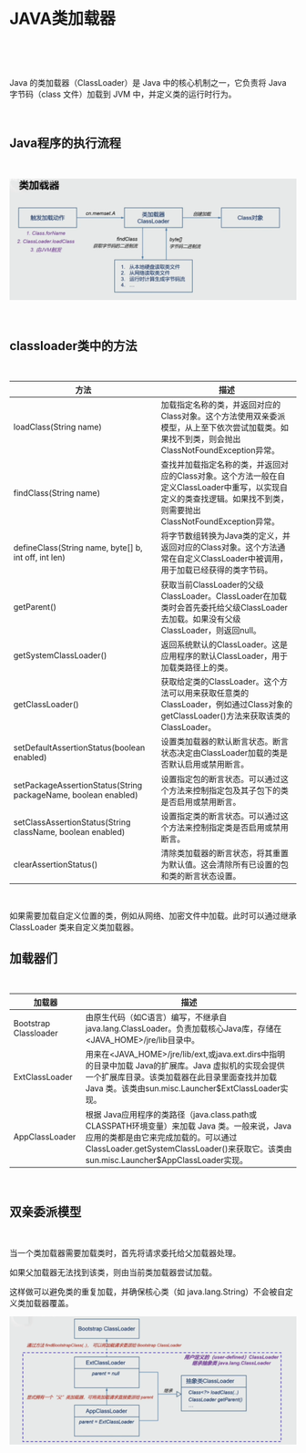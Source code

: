 # JAVA类加载器

<br><br><br>



Java 的类加载器（ClassLoader）是 Java 中的核心机制之一，它负责将 Java 字节码（class 文件）加载到 JVM 中，并定义类的运行时行为。

<br>

## Java程序的执行流程

<br>

![这是图片](/blogs/loader/0.png "Magic Gardens")

<br>

## classloader类中的方法

<br>

| 方法                                                    | 描述                                                                                                    |
|-------------------------------------------------------|-------------------------------------------------------------------------------------------------------|
| loadClass(String name)                                | 	加载指定名称的类，并返回对应的Class对象。这个方法使用双亲委派模型，从上至下依次尝试加载类。如果找不到类，则会抛出ClassNotFoundException异常。                 |
| findClass(String name)	                               | 查找并加载指定名称的类，并返回对应的Class对象。这个方法一般在自定义ClassLoader中重写，以实现自定义的类查找逻辑。如果找不到类，则需要抛出ClassNotFoundException异常。 |
| defineClass(String name, byte[] b, int off, int len)  | 	将字节数组转换为Java类的定义，并返回对应的Class对象。这个方法通常在自定义ClassLoader中被调用，用于加载已经获得的类字节码。                              |
|getParent()	| 获取当前ClassLoader的父级ClassLoader。ClassLoader在加载类时会首先委托给父级ClassLoader去加载。如果没有父级ClassLoader，则返回null。       |
|getSystemClassLoader()	|返回系统默认的ClassLoader。这是应用程序的默认ClassLoader，用于加载类路径上的类。|
|getClassLoader()	| 获取给定类的ClassLoader。这个方法可以用来获取任意类的ClassLoader，例如通过Class对象的getClassLoader()方法来获取该类的ClassLoader。|
|setDefaultAssertionStatus(boolean enabled)	| 设置类加载器的默认断言状态。断言状态决定由ClassLoader加载的类是否默认启用或禁用断言。|
|setPackageAssertionStatus(String packageName, boolean enabled)	| 设置指定包的断言状态。可以通过这个方法来控制指定包及其子包下的类是否启用或禁用断言。|
|setClassAssertionStatus(String className, boolean enabled)	| 设置指定类的断言状态。可以通过这个方法来控制指定类是否启用或禁用断言。|
|clearAssertionStatus()	| 清除类加载器的断言状态，将其重置为默认值。这会清除所有已设置的包和类的断言状态设置。|


<br>

如果需要加载自定义位置的类，例如从网络、加密文件中加载。此时可以通过继承 ClassLoader 类来自定义类加载器。

## 加载器们

<br>

| 加载器                   | 描述                                                                                                    |
|-----------------------|-------------------------------------------------------------------------------------------------------|
| Bootstrap Classloader |由原生代码（如C语言）编写，不继承自java.lang.ClassLoader。负责加载核心Java库，存储在<JAVA_HOME>/jre/lib目录中。|
| ExtClassLoader        |用来在<JAVA_HOME>/jre/lib/ext,或java.ext.dirs中指明的目录中加载 Java的扩展库。Java 虚拟机的实现会提供一个扩展库目录。该类加载器在此目录里面查找并加载 Java 类。该类由sun.misc.Launcher$ExtClassLoader实现。|
| AppClassLoader        |根据 Java应用程序的类路径（java.class.path或CLASSPATH环境变量）来加载 Java 类。一般来说，Java 应用的类都是由它来完成加载的。可以通过 ClassLoader.getSystemClassLoader()来获取它。该类由sun.misc.Launcher$AppClassLoader实现。|

<br>

## 双亲委派模型

<br>

当一个类加载器需要加载类时，首先将请求委托给父加载器处理。

如果父加载器无法找到该类，则由当前类加载器尝试加载。

这样做可以避免类的重复加载，并确保核心类（如 java.lang.String）不会被自定义类加载器覆盖。

![这是图片](/blogs/loader/1.png "Magic Gardens")